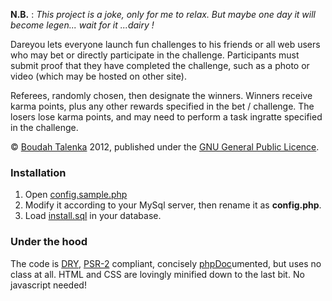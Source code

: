 **N.B.** : _This project is a joke, only for me to relax. But maybe one day it
will become legen... *wait for it* ...dairy !_

Dareyou lets everyone launch fun challenges to his friends or all web users who
may bet or directly participate in the challenge. Participants must submit proof
that they have completed the challenge, such as a photo or video (which may be
hosted on other site).

Referees, randomly chosen, then designate the winners. Winners receive karma
points, plus any other rewards specified in the bet / challenge. The losers
lose karma points, and may need to perform a task ingratte specified in the
challenge.

© [Boudah Talenka](http://boudah.pl) 2012, published under the
[GNU General Public Licence](http://www.gnu.org/licenses/gpl.html).

### Installation

1. Open [config.sample.php](https://github.com/Talenka/dareyou/blob/master/config.sample.php) 
2. Modify it according to your MySql server, then rename it as **config.php**.
3. Load [install.sql](https://github.com/Talenka/dareyou/blob/master/install.sql) in your database.

### Under the hood

The code is [DRY](https://en.wikipedia.org/wiki/Don%27t_repeat_yourself),
[PSR-2](https://github.com/php-fig/fig-standards/blob/master/accepted/PSR-2-coding-style-guide.md) compliant,
concisely [phpDoc](http://www.phpdoc.org/)umented, but uses no class at all.
HTML and CSS are lovingly minified down to the last bit. No javascript needed!